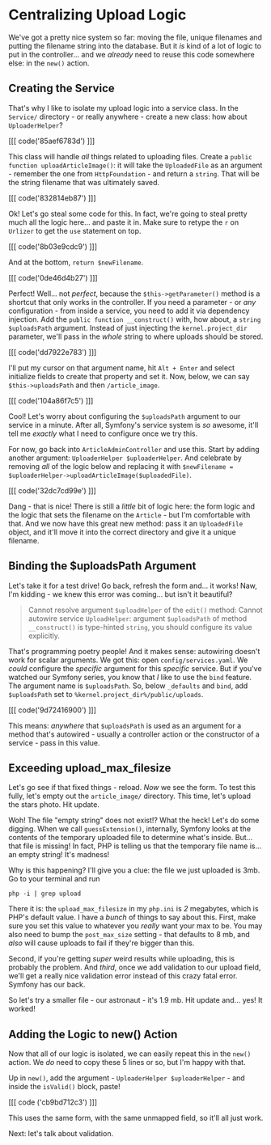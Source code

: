 # Centralizing Upload Logic

We've got a pretty nice system so far: moving the file, unique filenames and putting
the filename string into the database. But it *is* kind of a lot of logic to put
in the controller... and we *already* need to reuse this code somewhere else:
in the `new()` action.

## Creating the Service

That's why I like to isolate my upload logic into a service class. In the `Service/`
directory - or really anywhere - create a new class: how about `UploaderHelper`?

[[[ code('85aef6783d') ]]]

This class will handle *all* things related to uploading files. Create a
`public function uploadArticleImage()`: it will take the `UploadedFile` as an
argument - remember the one from `HttpFoundation` - and return a `string`. That will
be the string filename that was ultimately saved.

[[[ code('832814eb87') ]]]

Ok! Let's go steal some code for this. In fact, we're going to steal pretty much
all the logic here... and paste it in. Make sure to retype the `r` on `Urlizer`
to get the `use` statement on top. 

[[[ code('8b03e9cdc9') ]]]

And at the bottom, `return $newFilename`.

[[[ code('0de46d4b27') ]]]

Perfect! Well... not *perfect*, because the `$this->getParameter()` method is a
shortcut that only works in the controller. If you need a parameter - or *any*
configuration - from inside a service, you need to add it via dependency injection.
Add the `public function __construct()` with, how about, a `string $uploadsPath`
argument. Instead of just injecting the `kernel.project_dir` parameter, we'll pass
in the *whole* string to where uploads should be stored.

[[[ code('dd7922e783') ]]]

I'll put my cursor on that argument name, hit `Alt + Enter` and select initialize
fields to create that property and set it. Now, below, we can say
`$this->uploadsPath` and then `/article_image`.

[[[ code('104a86f7c5') ]]]

Cool! Let's worry about configuring the `$uploadsPath` argument to our service
in a minute. After all, Symfony's service system is *so* awesome, it'll tell me
*exactly* what I need to configure once we try this.

For now, go back into `ArticleAdminController` and use this. Start by adding another
argument: `UploaderHelper $uploaderHelper`. And celebrate by removing *all* of the
logic below and replacing it with
`$newFilename = $uploaderHelper->uploadArticleImage($uploadedFile)`.

[[[ code('32dc7cd99e') ]]]

Dang - that is nice! There is still a *little* bit of logic here: the form logic
and the logic that sets the filename on the `Article` - but I'm comfortable with
that. And we now have this great new method: pass it an `UploadedFile` object, and
it'll move it into the correct directory and give it a unique filename.

## Binding the $uploadsPath Argument

Let's take it for a test drive! Go back, refresh the form and... it works! Naw,
I'm kidding - we knew this error was coming... but isn't it beautiful?

> Cannot resolve argument `$uploadHelper` of the `edit()` method: Cannot autowire
> service `UploadHelper`: argument `$uploadsPath` of method `__construct()` is
> type-hinted `string`, you should configure its value explicitly.

That's programming poetry people! And it makes sense: autowiring doesn't work
for scalar arguments. We got this: open `config/services.yaml`. We *could* configure
the *specific* argument for this *specific* service. But if you've watched our
Symfony series, you know that *I* like to use the `bind` feature. The argument
name is `$uploadsPath`. So, below `_defaults` and `bind`, add `$uploadsPath` set
to `%kernel.project_dir%/public/uploads`.

[[[ code('9d72416900') ]]]

This means: *anywhere* that `$uploadsPath` is used as an argument for a method
that's autowired - usually a controller action or the constructor of a service -
pass in this value.

## Exceeding upload_max_filesize

Let's go see if that fixed things - reload. *Now* we see the form. To test this
fully, let's empty out the `article_image/` directory. This time, let's upload
the stars photo. Hit update.

Woh! The file "empty string" does not exist!? What the heck! Let's do some digging.
When we call `guessExtension()`, internally, Symfony looks at the contents of the
temporary uploaded file to determine what's inside. But... that file is missing!
In fact, PHP is telling us that the temporary file name is... an empty string!
It's madness!

Why is this happening? I'll give you a clue: the file we just uploaded is 3mb.
Go to your terminal and run

```terminal
php -i | grep upload
```

There it is: the `upload_max_filesize` in my `php.ini` is *2* megabytes, which
is PHP's default value. I have a *bunch* of things to say about this. First, make
sure you set this value to whatever you *really* want your max to be. You may also
need to bump the `post_max_size` setting - that defaults to 8 mb, and *also* will
cause uploads to fail if they're bigger than this.

Second, if you're getting *super* weird results while uploading, this is probably
the problem. And *third*, once we add validation to our upload field, we'll get
a really nice validation error instead of this crazy fatal error. Symfony has our
back.

So let's try a smaller file - our astronaut - it's 1.9 mb. Hit update and... yes!
It worked!

## Adding the Logic to new() Action

Now that all of our logic is isolated, we can easily repeat this in the `new()`
action. We *do* need to copy these 5 lines or so, but I'm happy with that.

Up in `new()`, add the argument - `UploaderHelper $uploaderHelper` - and inside
the `isValid()` block, paste! 

[[[ code ('cb9bd712c3') ]]]

This uses the same form, with the same unmapped field, so it'll all just work.

Next: let's talk about validation.
